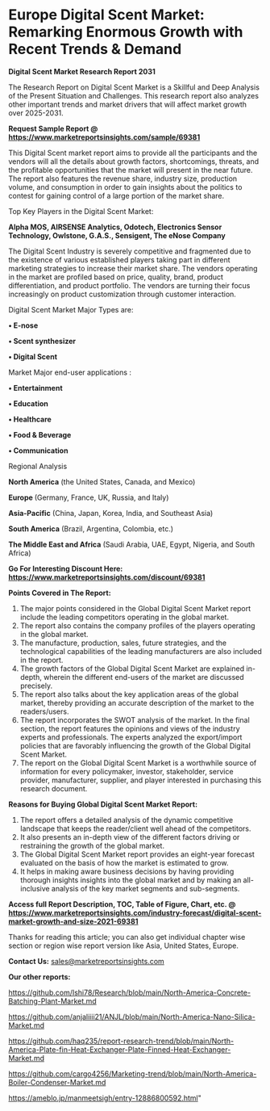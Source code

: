 # Europe Digital Scent Market: Remarking Enormous Growth with Recent Trends & Demand

<strong>Digital Scent Market Research Report 2031</strong>

The Research Report on Digital Scent Market is a Skillful and Deep Analysis of the Present Situation and Challenges. This research report also analyzes other important trends and market drivers that will affect market growth over 2025-2031.

<strong>Request Sample Report @ <a href=https://www.marketreportsinsights.com/sample/69381>https://www.marketreportsinsights.com/sample/69381</a></strong>

This Digital Scent market report aims to provide all the participants and the vendors will all the details about growth factors, shortcomings, threats, and the profitable opportunities that the market will present in the near future. The report also features the revenue share, industry size, production volume, and consumption in order to gain insights about the politics to contest for gaining control of a large portion of the market share.

Top Key Players in the Digital Scent Market:

<strong>Alpha MOS, AIRSENSE Analytics, Odotech, Electronics Sensor Technology, Owlstone, G.A.S., Sensigent, The eNose Company</strong>

The Digital Scent Industry is severely competitive and fragmented due to the existence of various established players taking part in different marketing strategies to increase their market share. The vendors operating in the market are profiled based on price, quality, brand, product differentiation, and product portfolio. The vendors are turning their focus increasingly on product customization through customer interaction.

Digital Scent Market Major Types are:

<strong>• E-nose

• Scent synthesizer

• Digital Scent</strong>

Market Major end-user applications :

<strong>• Entertainment

• Education

• Healthcare

• Food & Beverage

• Communication</strong>

Regional Analysis

</u><strong><b>North America</b></strong> (the United States, Canada, and Mexico)

<strong><b>Europe </b></strong>(Germany, France, UK, Russia, and Italy)

<strong><b>Asia-Pacific</b></strong> (China, Japan, Korea, India, and Southeast Asia)

<strong><b>South America</b></strong> (Brazil, Argentina, Colombia, etc.)

<strong><b>The Middle East and Africa</b></strong> (Saudi Arabia, UAE, Egypt, Nigeria, and South Africa)

<strong>Go For Interesting Discount Here: <a href=https://www.marketreportsinsights.com/discount/69381>https://www.marketreportsinsights.com/discount/69381</a></strong>

<strong>Points Covered in The Report:</strong>
<ol>
  <li>The major points considered in the Global Digital Scent Market report include the leading competitors operating in the global market.</li>
  <li>The report also contains the company profiles of the players operating in the global market.</li>
  <li>The manufacture, production, sales, future strategies, and the technological capabilities of the leading manufacturers are also included in the report.</li>
  <li>The growth factors of the Global Digital Scent Market are explained in-depth, wherein the different end-users of the market are discussed precisely.</li>
  <li>The report also talks about the key application areas of the global market, thereby providing an accurate description of the market to the readers/users.</li>
  <li>The report incorporates the SWOT analysis of the market. In the final section, the report features the opinions and views of the industry experts and professionals. The experts analyzed the export/import policies that are favorably influencing the growth of the Global Digital Scent Market.</li>
  <li>The report on the Global Digital Scent Market is a worthwhile source of information for every policymaker, investor, stakeholder, service provider, manufacturer, supplier, and player interested in purchasing this research document.</li>
</ol>
<strong>Reasons for Buying Global Digital Scent Market Report:</strong>

<ol>
  <li>The report offers a detailed analysis of the dynamic competitive landscape that keeps the reader/client well ahead of the competitors.</li>
  <li>It also presents an in-depth view of the different factors driving or restraining the growth of the global market.</li>
  <li>The Global Digital Scent Market report provides an eight-year forecast evaluated on the basis of how the market is estimated to grow.</li>
  <li>It helps in making aware business decisions by having providing thorough insights insights into the global market and by making an all-inclusive analysis of the key market segments and sub-segments.</li>
</ol>
<strong>Access full Report Description, TOC, Table of Figure, Chart, etc. @ <a href=https://www.marketreportsinsights.com/industry-forecast/digital-scent-market-growth-and-size-2021-69381>https://www.marketreportsinsights.com/industry-forecast/digital-scent-market-growth-and-size-2021-69381</a></strong>


Thanks for reading this article; you can also get individual chapter wise section or region wise report version like Asia, United States, Europe.

<strong>Contact Us:</strong>
sales@marketreportsinsights.com

<strong>Our other reports:</strong>

<a href=https://github.com/Ishi78/Research/blob/main/North-America-Concrete-Batching-Plant-Market.md>https://github.com/Ishi78/Research/blob/main/North-America-Concrete-Batching-Plant-Market.md</a>

<a href=https://github.com/anjaliiii21/ANJL/blob/main/North-America-Nano-Silica-Market.md>https://github.com/anjaliiii21/ANJL/blob/main/North-America-Nano-Silica-Market.md</a>

<a href=https://github.com/haq235/report-research-trend/blob/main/North-America-Plate-fin-Heat-Exchanger-Plate-Finned-Heat-Exchanger-Market.md>https://github.com/haq235/report-research-trend/blob/main/North-America-Plate-fin-Heat-Exchanger-Plate-Finned-Heat-Exchanger-Market.md</a>

<a href=https://github.com/cargo4256/Marketing-trend/blob/main/North-America-Boiler-Condenser-Market.md>https://github.com/cargo4256/Marketing-trend/blob/main/North-America-Boiler-Condenser-Market.md</a>

<a href=https://ameblo.jp/manmeetsigh/entry-12886800592.html>https://ameblo.jp/manmeetsigh/entry-12886800592.html</a>"
